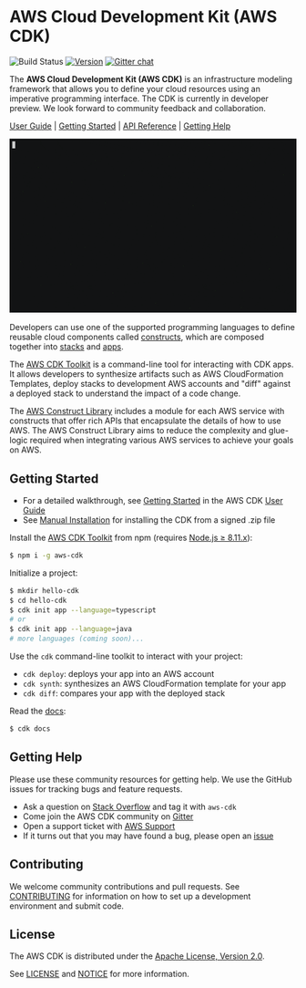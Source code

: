# AWS Cloud Development Kit (AWS CDK)

![Build Status](https://codebuild.us-east-1.amazonaws.com/badges?uuid=eyJlbmNyeXB0ZWREYXRhIjoiRUlEQk1UWVhQRDduSy9iWWtpa012bmJSU0t2aXpCeEtTT2VpWDhlVmxldVU0ZXBoSzRpdTk1cGNNTThUaUtYVU5BMVZnd1ZhT2FTMWZjNkZ0RE5hSlpNPSIsIml2UGFyYW1ldGVyU3BlYyI6IllIUjJNUEZKY3NqYnR6S3EiLCJtYXRlcmlhbFNldFNlcmlhbCI6MX0%3D&branch=master)
[![Version](https://badge.fury.io/js/aws-cdk.svg)](https://badge.fury.io/js/aws-cdk)
[![Gitter chat](https://badges.gitter.im/gitterHQ/gitter.svg)](https://gitter.im/awslabs/aws-cdk)

The **AWS Cloud Development Kit (AWS CDK)** is an infrastructure modeling
framework that allows you to define your cloud resources using an imperative
programming interface. The CDK is currently in developer preview. We look
forward to community feedback and collaboration.

[User Guide] |
[Getting Started] |
[API Reference](https://awslabs.github.io/aws-cdk/reference.html) |
[Getting Help](#getting-help)

![Example usage of CDK](screencast.gif)

Developers can use one of the supported programming languages to define reusable
cloud components called [constructs], which are composed together into
[stacks] and [apps].

The [AWS CDK Toolkit] is a command-line tool for interacting with
CDK apps. It allows developers to synthesize artifacts such as AWS
CloudFormation Templates, deploy stacks to development AWS accounts and "diff"
against a deployed stack to understand the impact of a code change.

The [AWS Construct Library] includes a module for each
AWS service with constructs that offer rich APIs that encapsulate the details of
how to use AWS. The AWS Construct Library aims to reduce the complexity and
glue-logic required when integrating various AWS services to achieve your goals
on AWS.

[constructs]: https://awslabs.github.io/aws-cdk/constructs.html
[stacks]: https://awslabs.github.io/aws-cdk/stacks.html
[apps]: https://awslabs.github.io/aws-cdk/apps.html
[User Guide]: https://awslabs.github.io/aws-cdk
[Getting Started]: https://awslabs.github.io/aws-cdk/getting-started.html
[AWS CDK Toolkit]: https://awslabs.github.io/aws-cdk/tools.html#command-line-toolkit-cdk
[AWS Construct Library]: https://awslabs.github.io/aws-cdk/aws-construct-lib.html

## Getting Started

* For a detailed walkthrough, see [Getting Started] in the AWS CDK [User Guide]
* See [Manual Installation](./MANUAL_INSTALLATION.md) for installing the CDK from a signed .zip file

Install the [AWS CDK Toolkit] from npm (requires [Node.js ≥ 8.11.x](https://nodejs.org/en/download)):

```bash
$ npm i -g aws-cdk
```

Initialize a project:

```bash
$ mkdir hello-cdk
$ cd hello-cdk
$ cdk init app --language=typescript
# or
$ cdk init app --language=java
# more languages (coming soon)...
```

Use the `cdk` command-line toolkit to interact with your project:

 * `cdk deploy`: deploys your app into an AWS account
 * `cdk synth`: synthesizes an AWS CloudFormation template for your app
 * `cdk diff`: compares your app with the deployed stack

Read the [docs](https://awslabs.github.io/aws-cdk/):

```bash
$ cdk docs
```

## Getting Help

Please use these community resources for getting help. We use the GitHub issues
for tracking bugs and feature requests.

* Ask a question on [Stack Overflow](https://stackoverflow.com/questions/tagged/aws-cdk)
  and tag it with `aws-cdk`
* Come join the AWS CDK community on [Gitter](https://gitter.im/awslabs/aws-cdk)
* Open a support ticket with [AWS Support](https://console.aws.amazon.com/support/home#/)
* If it turns out that you may have found a bug,
  please open an [issue](https://github.com/awslabs/aws-cdk/issues/new)

## Contributing

We welcome community contributions and pull requests. See
[CONTRIBUTING](./CONTRIBUTING.md) for information on how to set up a development
environment and submit code.

## License

The AWS CDK is distributed under the [Apache License, Version 2.0](https://www.apache.org/licenses/LICENSE-2.0).

See [LICENSE](./LICENSE) and [NOTICE](./NOTICE) for more information.
